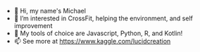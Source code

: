 - 👋 Hi, my name's Michael
- 👀 I’m interested in CrossFit, helping the environment, and self improvement
- 🌱 My tools of choice are Javascript, Python, R, and Kotlin!
- 📫 See more at https://www.kaggle.com/lucidcreation

<!---
michaelshaleen/michaelshaleen is a ✨ special ✨ repository because its `README.md` (this file) appears on your GitHub profile.
You can click the Preview link to take a look at your changes.
--->
